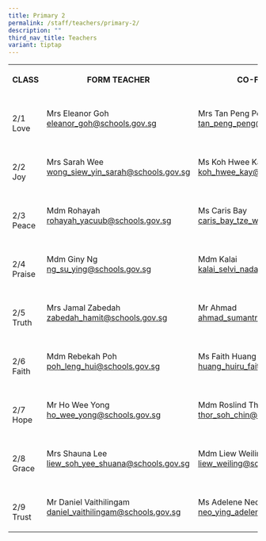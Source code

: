 ```yaml
---
title: Primary 2
permalink: /staff/teachers/primary-2/
description: ""
third_nav_title: Teachers
variant: tiptap
---
```

<table><tbody><tr><th rowspan="1" colspan="1"><p>CLASS</p></th><th rowspan="1" colspan="1"><p>FORM TEACHER</p></th><th rowspan="1" colspan="1"><p>CO-FORM TEACHER</p></th></tr><tr><td rowspan="1" colspan="1"><p><br>2/1<br>Love<br></p></td><td rowspan="1" colspan="1"><p></p><p>Mrs Eleanor Goh<br><a href="mailto:eleanor_goh@schools.gov.sg" rel="noopener noreferrer nofollow" target="_blank">eleanor_goh@schools.gov.sg</a></p></td><td rowspan="1" colspan="1"><p></p><p>Mrs Tan Peng Peng<br><a href="mailto:tan_peng_peng@schools.gov.sg" rel="noopener noreferrer nofollow" target="_blank">tan_peng_peng@schools.gov.sg</a></p></td></tr><tr><td rowspan="1" colspan="1"><p><br>2/2<br>Joy<br></p></td><td rowspan="1" colspan="1"><p></p><p>Mrs Sarah Wee<br><a href="mailto:wong_siew_yin _sarah@schools.gov.sg" rel="noopener noreferrer nofollow" target="_blank">wong_siew_yin_sarah@schools.gov.sg</a></p></td><td rowspan="1" colspan="1"><p></p><p>Ms Koh Hwee Kay<br><a href="mailto:koh_hwee_kay_grace@schools.gov.sg.sg" rel="noopener noreferrer nofollow" target="_blank">koh_hwee_kay@schools.gov.sg</a></p></td></tr><tr><td rowspan="1" colspan="1"><p><br>2/3<br>Peace<br></p></td><td rowspan="1" colspan="1"><p></p><p>Mdm Rohayah<br><a href="mailto:rohayah_yacuub@schools.gov.sg" rel="noopener noreferrer nofollow" target="_blank">rohayah_yacuub@schools.gov.sg<br></a></p></td><td rowspan="1" colspan="1"><p></p><p>Ms Caris Bay<br><a href="mailto:caris_bay_tze_wei@schools.gov.sg" rel="noopener noreferrer nofollow" target="_blank">caris_bay_tze_wei@schools.gov.sg</a></p></td></tr><tr><td rowspan="1" colspan="1"><p><br>2/4<br>Praise<br></p></td><td rowspan="1" colspan="1"><p></p><p>Mdm Giny Ng<br><a href="mailto:ng_su_ying@schools.gov.sg" rel="noopener noreferrer nofollow" target="_blank">ng_su_ying@schools.gov.sg</a></p></td><td rowspan="1" colspan="1"><p></p><p>Mdm Kalai<br><a href="mailto:kalai_selvi_nadarajan_a@schools.gov.sg" rel="noopener noreferrer nofollow" target="_blank">kalai_selvi_nadarajan_a@schools.gov.sg</a></p></td></tr><tr><td rowspan="1" colspan="1"><p><br>2/5<br>Truth<br></p></td><td rowspan="1" colspan="1"><p></p><p>Mrs Jamal Zabedah<br><a href="mailto:zabedah_hamit@schools.gov.sg" rel="noopener noreferrer nofollow" target="_blank">zabedah_hamit@schools.gov.sg</a></p></td><td rowspan="1" colspan="1"><p></p><p>Mr Ahmad<br><a href="mailto:ahmad_sumantri_selamat@schools.gov.sg@schools.gov.sg" rel="noopener noreferrer nofollow" target="_blank">ahmad_sumantri_selamat@schools.gov.sg</a></p></td></tr><tr><td rowspan="1" colspan="1"><p><br>2/6<br>Faith<br></p></td><td rowspan="1" colspan="1"><p></p><p>Mdm Rebekah Poh<br><a href="mailto:poh_leng_hui@schools.gov.sg" rel="noopener noreferrer nofollow" target="_blank">poh_leng_hui@schools.gov.sg</a></p></td><td rowspan="1" colspan="1"><p></p><p>Ms Faith Huang<br><a href="mailto:huang_huiru_faith@schools.gov.sg@schools.gov.sg" rel="noopener noreferrer nofollow" target="_blank">huang_huiru_faith@schools.gov.sg</a></p></td></tr><tr><td rowspan="1" colspan="1"><p><br>2/7<br>Hope<br></p></td><td rowspan="1" colspan="1"><p></p><p>Mr Ho Wee Yong<br><a href="mailto:ho_wee_yong@schools.gov.sg" rel="noopener noreferrer nofollow" target="_blank">ho_wee_yong@schools.gov.sg</a></p></td><td rowspan="1" colspan="1"><p></p><p>Mdm Roslind Thor<br><a href="mailto:thor_soh_chin@schools.gov.sg" rel="noopener noreferrer nofollow" target="_blank">thor_soh_chin@schools.gov.sg</a></p></td></tr><tr><td rowspan="1" colspan="1"><p><br>2/8<br>Grace<br></p></td><td rowspan="1" colspan="1"><p></p><p>Mrs Shauna Lee<br><a href="mailto:liew_soh_yee_shauna@schools.gov.sg" rel="noopener noreferrer nofollow" target="_blank">liew_soh_yee_shuana@schools.gov.sg</a></p></td><td rowspan="1" colspan="1"><p></p><p>Mdm Liew Weiling<br><a href="mailto:liew_weiling@schools.gov.sg" rel="noopener noreferrer nofollow" target="_blank">liew_weiling@schools.gov.sg</a></p></td></tr><tr><td rowspan="1" colspan="1"><p><br>2/9<br>Trust<br></p></td><td rowspan="1" colspan="1"><p></p><p>Mr Daniel Vaithilingam<br><a href="mailto:daniel_vaithilingam@schools.gov.sg" rel="noopener noreferrer nofollow" target="_blank">daniel_vaithilingam@schools.gov.sg</a> </p></td><td rowspan="1" colspan="1"><p></p><p>Ms Adelene Neo<br><a href="mailto:neo_ying_adelene@schools.gov.sg" rel="noopener noreferrer nofollow" target="_blank">neo_ying_adelene@schools.gov.sg</a></p></td></tr></tbody></table><p></p>